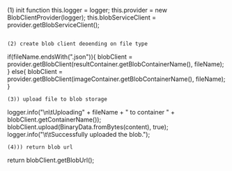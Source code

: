 (1) init function
this.logger = logger;
this.provider = new BlobClientProvider(logger);
this.blobServiceClient = provider.getBlobServiceClient();
```

(2) create blob client deoending on file type
```
if(fileName.endsWith(".json")){
    blobClient = provider.getBlobClient(resultContainer.getBlobContainerName(), fileName);
}
else{
    blobClient = provider.getBlobClient(imageContainer.getBlobContainerName(), fileName);
}
```
(3)) upload file to blob storage
```
logger.info("\n\tUploading" + fileName + " to container " + blobClient.getContainerName());
blobClient.upload(BinaryData.fromBytes(content), true);
logger.info("\t\tSuccessfully uploaded the blob.");
```
(4))) return blob url
```
return blobClient.getBlobUrl();
```